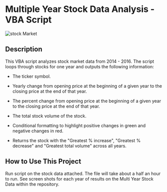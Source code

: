 # Multiple Year Stock Data Analysis - VBA Script

![stock Market](Images/stockmarket.jpg)

## Description
This VBA script analyzes stock market data from 2014 - 2016. The script loops through stocks for one year and outputs the following information:

  * The ticker symbol.

  * Yearly change from opening price at the beginning of a given year to the closing price at the end of that year.

  * The percent change from opening price at the beginning of a given year to the closing price at the end of that year.

  * The total stock volume of the stock.

  * Conditional formatting to highlight positive changes in green and negative changes in red.

  * Returns the stock with the "Greatest % increase", "Greatest % decrease" and "Greatest total volume" across all years. 

## How to Use This Project
Run script on the stock data attached. The file will take about a half an hour to run. See screen shots for each year of results on the Multi Year Stock Data within the repository.
